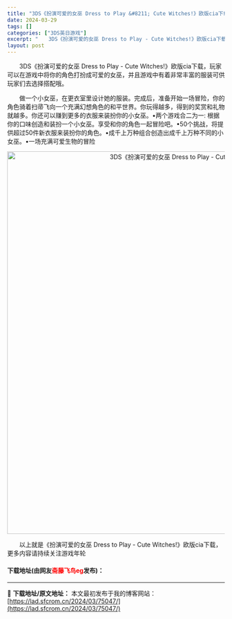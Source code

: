 ```yaml
---
title: "3DS《扮演可爱的女巫 Dress to Play &#8211; Cute Witches!》欧版cia下载"
date: 2024-03-29
tags: []
categories: ["3DS英日游戏"]
excerpt: "　　3DS《扮演可爱的女巫 Dress to Play - Cute Witches!》欧版cia下载，玩家可以在游戏中将你的角色打扮成可爱的女巫，并且游戏中有着非常丰富的服装可供玩家们去选择搭配哦。 　　做一个小女巫，在更衣室里设计她的服装。完成后，准备开始一场冒险，你的角色骑着扫帚飞向一个充满幻&hellip;"
layout: post
---
```


 <p>　　3DS《扮演可爱的女巫 Dress to Play - Cute Witches!》欧版cia下载，玩家可以在游戏中将你的角色打扮成可爱的女巫，并且游戏中有着非常丰富的服装可供玩家们去选择搭配哦。</p> <p>　　做一个小女巫，在更衣室里设计她的服装。完成后，准备开始一场冒险，你的角色骑着扫帚飞向一个充满幻想角色的和平世界。你玩得越多，得到的奖赏和礼物就越多。你还可以赚到更多的衣服来装扮你的小女巫。&bull;两个游戏合二为一: 根据你的口味创造和装扮一个小女巫。享受和你的角色一起冒险吧。&bull;50个挑战，将提供超过50件新衣服来装扮你的角色。&bull;成千上万种组合创造出成千上万种不同的小女巫。&bull;一场充满可爱生物的冒险</p> <p align="center"><img align="" border="0" src="https://lad.sfcrom.cn/wp-content/uploads/2024/03/20240329_660633fe4c98a.jpg" width="886" alt="3DS《扮演可爱的女巫 Dress to Play - Cute Witches!》欧版cia下载" /></p> <p>　　以上就是《扮演可爱的女巫 Dress to Play - Cute Witches!》欧版cia下载，更多内容请持续关注游戏年轮</p> <p><h4>下载地址(由网友<font color="red">斋藤飞鸟eg</font>发布)：</h4></p> 

---
📖 **下载地址/原文地址：** 本文最初发布于我的博客网站：[https://lad.sfcrom.cn/2024/03/75047/](https://lad.sfcrom.cn/2024/03/75047/)
